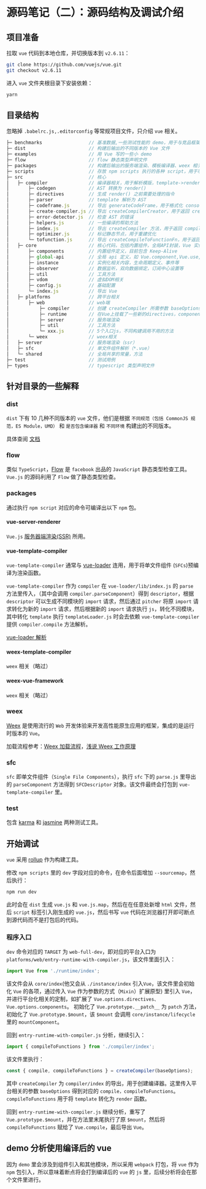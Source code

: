 # 源码笔记（二）：源码结构及调试介绍

## 项目准备

拉取 `vue` 代码到本地仓库，并切换版本到 `v2.6.11`：

```bash
git clone https://github.com/vuejs/vue.git
git checkout v2.6.11
```

进入 `vue` 文件夹根目录下安装依赖：

```bash
yarn
```

## 目录结构

忽略掉 `.babelrc.js,.editorconfig` 等常规项目文件，只介绍 `vue` 相关。

```js
├─ benchmarks                 // 基准数据,一些测试性能的 demo，用于与竞品框架对比
├─ dist                       // 构建后输出的不同版本的 Vue 文件
├─ examples                   // 用 Vue 写的一些小 demo
├─ flow                       // flow 静态类型声明文件
├─ packages                   // 构建后输出的服务端渲染、模板编译器、weex 相关的NPM包
├─ scripts                    // 存放 npm scripts 执行的各种 script，用于项目编译、测试、构建。
├─ src                        // 核心
│   ├─ compiler               // 编译器相关，用于解析模版，template->render()
│       ├─ codegen            // AST 转换为 render()
│       ├─ directives         // 生成 render() 之前需要处理的指令
│       ├─ parser             // template 解析为 AST
│       ├─ codeframe.js       // 导出 generateCodeFrame，用于格式化 console template
│       ├─ create-compiler.js // 导出 createCompilerCreator，用于返回 createCompiler
│       ├─ error-detector.js  // 检查 AST 的错误
│       ├─ helpers.js         // 一些编译的帮助方法
│       ├─ index.js           // 导出 createCompiler 方法，用于返回 compile 和 compileToFunctions
│       ├─ optimizer.js       // 标记静态节点，用于重建优化
│       └─ tofunction.js      // 导出 createCompileToFunctionFn，用于返回 compileToFunctions
│   ├─ core                   // 核心代码，包括内置组件，全局API封装，Vue 实例化，观察者，虚拟DOM, 工具函数等等。
│       ├─ components         // 内置组件定义，目前包含 Keep-Alive
│       ├─ global-api         // 全局 api 定义，如 Vue.component,Vue.use,Vue.extend,Vue.mixin等
│       ├─ instance           // 实例化相关内容，生命周期定义、事件等
│       ├─ observer           // 数据监听，双向数据绑定，订阅中心设置等
│       ├─ util               // 工具方法
│       ├─ vdom               // 虚拟DOM相关
│       ├─ config.js          // 基础配置
│       └─ index.js           // 导出 Vue
│   ├─ platforms              // 跨平台相关
│       ├─ web                // web端
│           ├─ compiler       // 创建 createCompiler 所需参数 baseOptions，导出compile，compileToFunctions
│           ├─ runtime        // 在Vue上挂载了一些新的directives，components，config，__patch__，$mount(重写)等
│           ├─ server         // 服务端渲染
│           ├─ util           // 工具方法
│           └─ xxx.js         // 5个入口js，不同构建调用不用的方法
│       └─ weex               // weex相关
│   ├─ server                 // 服务端渲染（ssr）
│   ├─ sfc                    // 单文件组件解析（*.vue）
│   └─ shared                 // 全局共享的常量，方法
├─ test                       // 测试用例
├─ types                      // typescript 类型声明文件

```

## 针对目录的一些解释

### dist

`dist` 下有 10 几种不同版本的 `vue` 文件，他们是根据 `不同规范（包括 CommonJS 规范，ES Module，UMD）` 和 `是否包含编译器` 和 `不同环境` 构建出的不同版本。

具体查阅 [文档](https://cn.vuejs.org/v2/guide/installation.html?spm=a2c7j.-zh-guide-use-vue-in-weex.0.0.7828400e0FroJe#%E5%AF%B9%E4%B8%8D%E5%90%8C%E6%9E%84%E5%BB%BA%E7%89%88%E6%9C%AC%E7%9A%84%E8%A7%A3%E9%87%8A)

### flow

类似 `TypeScript`，[Flow](https://flow.org/) 是 `facebook` 出品的 `JavaScript` 静态类型检查工具。`Vue.js` 的源码利用了 `Flow` 做了静态类型检查。

### packages

通过执行 `npm script` 对应的命令可编译出以下 `npm` 包。

#### vue-server-renderer

`Vue.js` [服务器端渲染(SSR)](https://ssr.vuejs.org/zh/) 所用。

#### vue-template-compiler

`vue-template-compiler` 通常与 [vue-loader](https://vue-loader.vuejs.org/zh/) 连用，用于将单文件组件 (`SFCs`)预编译为渲染函数。

`vue-template-compiler` 作为 `compiler` 在 `vue-loader/lib/index.js` 的 `parse` 方法里传入，（其中会调用 `compiler.parseComponent`）得到 `descriptor`，根据 `descriptor` 可以生成不同模块的 `import` 请求，然后通过 `pitcher` 将原 `import` 请求转化为新的 `import` 请求，然后根据新的 `import` 请求执行 `js`，转化不同模块，其中转化 `template` 执行 `templateLoader.js` 时会去依赖 `vue-template-compiler` 提供 `compiler.compile` 方法解析。

[vue-loader 解析](https://github.com/xixizhangfe/vue-loader/blob/master/README.md)

#### weex-template-compiler

`weex` 相关（略过）

#### weex-vue-framework

`weex` 相关（略过）

### weex

[Weex](https://weex.apache.org/zh/guide/introduction.html) 是使用流行的 `Web` 开发体验来开发高性能原生应用的框架，集成的是运行时版本的 `Vue`。

加载流程参考：[Weex 加载流程](http://www.zijian.site/?p=131)，[浅说 Weex 工作原理](https://www.jianshu.com/p/32285c709682)

### sfc

`sfc` 即单文件组件（`Single File Components`），执行 `sfc` 下的 `parse.js` 里导出的 `parseComponent` 方法得到 `SFCDescriptor` 对象。该文件最终会打包到 `vue-template-compiler` 里。

### test

包含 [karma](http://karma-runner.github.io/4.0/index.html) 和 [jasmine](https://jasmine.github.io/) 两种测试工具。

## 开始调试

`vue` 采用 [rollup](https://www.rollupjs.com/guide/introduction/) 作为构建工具。

修改 `npm scripts` 里的 `dev` 字段对应的命令，在命令后面增加 `--sourcemap`，然后执行：

```bash
npm run dev
```

此时会在 `dist` 生成 `vue.js` 和 `vue.js.map`，然后在在任意处新增 `html` 文件，然后 `script` 标签引入刚生成的 `vue.js`，然后书写 `vue` 代码在浏览器打开即可断点到源代码而不是打包后的代码。

### 程序入口

`dev` 命令对应的 `TARGET` 为 `web-full-dev`，即对应的平台入口为 `platforms/web/entry-runtime-with-compiler.js`，该文件里面引入：

```js
import Vue from './runtime/index';
```

该文件会从 `core/index`(他又会从 `./instance/index` 引入`Vue`，该文件里会初始化 `Vue` 的各项，通过传入 `Vue` 作为参数的方式（`Mixin`）扩展原型) 里引入 `Vue`，并进行平台化相关的定制，如扩展了 `Vue.options.directives、Vue.options.components`。 初始化了 `Vue.prototype.__patch__` 为 `patch` 方法，初始化了 `Vue.prototype.$mount`，该 `$mount` 会调用 `core/instance/lifecycle` 里的 `mountComponent`。

回到 `entry-runtime-with-compiler.js` 分析，继续引入：

```js
import { compileToFunctions } from './compiler/index';
```

该文件里执行：

```js
const { compile, compileToFunctions } = createCompiler(baseOptions);
```

其中 `createCompiler` 为 `compiler/index` 的导出，用于创建编译器。这里传入平台相关的参数 `baseOptions` 得到对应的 `compile，compileToFunctions`。`compileToFunctions` 用于将 `template` 转化为 `render` 函数。

回到 `entry-runtime-with-compiler.js` 继续分析，重写了 `Vue.prototype.$mount`，并在方法里末尾执行了原 `$mount`，然后将 `compileToFunctions` 赋给了 `Vue.compile`，最后导出 `Vue`。

## demo 分析使用编译后的 vue

因为 `demo` 里会涉及到组件引入和其他模块，所以采用 `webpack` 打包，将 `vue` 作为 `npm` 包引入，所以意味着断点将会打到编译后的 `vue` 的 `js` 里，后续分析将会在那个文件里进行。
